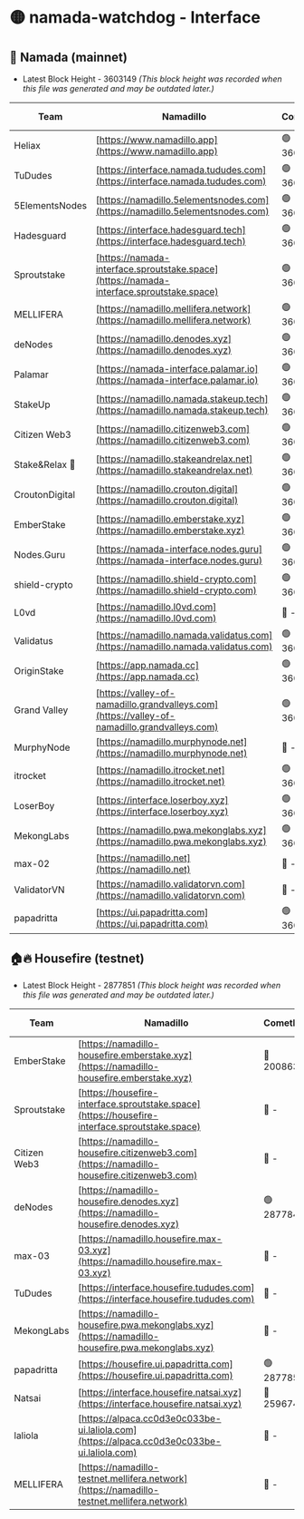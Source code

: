# 🟡 namada-watchdog - Interface

## 🚀 Namada (mainnet)
- Latest Block Height - 3603149 *(This block height was recorded when this file was generated and may be outdated later.)*

| Team | Namadillo | CometBFT | Indexer | MASP Indexer |
|-|-|-|-|-|
| Heliax | [https://www.namadillo.app](https://www.namadillo.app) | 🟢 3603128 | 🟢 3603128 | 🟢 3603128 |
| TuDudes | [https://interface.namada.tududes.com](https://interface.namada.tududes.com) | 🟢 3603129 | 🟢 3603129 | 🟢 3603128 |
| 5ElementsNodes | [https://namadillo.5elementsnodes.com](https://namadillo.5elementsnodes.com) | 🟢 3603129 | 🟢 3603129 | 🟢 3603129 |
| Hadesguard | [https://interface.hadesguard.tech](https://interface.hadesguard.tech) | 🟢 3603130 | 🟢 3603130 | 🟢 3603129 |
| Sproutstake | [https://namada-interface.sproutstake.space](https://namada-interface.sproutstake.space) | 🟢 3603130 | 🟢 3603130 | 🟢 3603130 |
| MELLIFERA | [https://namadillo.mellifera.network](https://namadillo.mellifera.network) | 🟢 3603131 | 🟢 3603131 | 🟢 3603131 |
| deNodes | [https://namadillo.denodes.xyz](https://namadillo.denodes.xyz) | 🟢 3603132 | 🟢 3603132 | 🟢 3603132 |
| Palamar | [https://namada-interface.palamar.io](https://namada-interface.palamar.io) | 🟢 3603133 | 🟢 3603132 | 🟢 3603132 |
| StakeUp | [https://namadillo.namada.stakeup.tech](https://namadillo.namada.stakeup.tech) | 🟢 3603133 | 🟢 3603133 | 🟢 3603133 |
| Citizen Web3 | [https://namadillo.citizenweb3.com](https://namadillo.citizenweb3.com) | 🟢 3603134 | 🟢 3603134 | 🟢 3603134 |
| Stake&Relax 🦥 | [https://namadillo.stakeandrelax.net](https://namadillo.stakeandrelax.net) | 🟢 3603135 | 🟢 3603134 | 🟢 3603135 |
| CroutonDigital | [https://namadillo.crouton.digital](https://namadillo.crouton.digital) | 🟢 3603135 | 🟢 3603135 | 🟢 3603135 |
| EmberStake | [https://namadillo.emberstake.xyz](https://namadillo.emberstake.xyz) | 🟢 3603136 | 🟢 3603136 | 🟢 3603136 |
| Nodes.Guru | [https://namada-interface.nodes.guru](https://namada-interface.nodes.guru) | 🟢 3603136 | 🟢 3603136 | 🟢 3603136 |
| shield-crypto | [https://namadillo.shield-crypto.com](https://namadillo.shield-crypto.com) | 🟢 3603137 | 🟢 3603137 | 🟢 3603137 |
| L0vd | [https://namadillo.l0vd.com](https://namadillo.l0vd.com) | 🔴 - | 🔴 - | 🔴 - |
| Validatus | [https://namadillo.namada.validatus.com](https://namadillo.namada.validatus.com) | 🟢 3603140 | 🟢 3603140 | 🟢 3603140 |
| OriginStake | [https://app.namada.cc](https://app.namada.cc) | 🟢 3603141 | 🟢 3603140 | 🟢 3603140 |
| Grand Valley | [https://valley-of-namadillo.grandvalleys.com](https://valley-of-namadillo.grandvalleys.com) | 🟢 3603141 | 🟢 3603140 | 🟢 3603141 |
| MurphyNode | [https://namadillo.murphynode.net](https://namadillo.murphynode.net) | 🔴 - | 🔴 - | 🔴 - |
| itrocket | [https://namadillo.itrocket.net](https://namadillo.itrocket.net) | 🟢 3603143 | 🟢 3603143 | 🟢 3603143 |
| LoserBoy | [https://interface.loserboy.xyz](https://interface.loserboy.xyz) | 🟢 3603144 | 🟢 3603144 | 🟢 3603144 |
| MekongLabs | [https://namadillo.pwa.mekonglabs.xyz](https://namadillo.pwa.mekonglabs.xyz) | 🟢 3603145 | 🟢 3603144 | 🟢 3603144 |
| max-02 | [https://namadillo.net](https://namadillo.net) | 🔴 - | 🔴 - | 🔴 - |
| ValidatorVN | [https://namadillo.validatorvn.com](https://namadillo.validatorvn.com) | 🔴 - | 🔴 - | 🔴 - |
| papadritta | [https://ui.papadritta.com](https://ui.papadritta.com) | 🟢 3603149 | 🟢 3603149 | 🟢 3603149 |

## 🏠🔥 Housefire (testnet)
- Latest Block Height - 2877851 *(This block height was recorded when this file was generated and may be outdated later.)*

| Team | Namadillo | CometBFT | Indexer | MASP Indexer |
|-|-|-|-|-|
| EmberStake | [https://namadillo-housefire.emberstake.xyz](https://namadillo-housefire.emberstake.xyz) | 🔴 2008636 | 🔴 - | 🔴 - |
| Sproutstake | [https://housefire-interface.sproutstake.space](https://housefire-interface.sproutstake.space) | 🔴 - | 🔴 - | 🔴 - |
| Citizen Web3 | [https://namadillo-housefire.citizenweb3.com](https://namadillo-housefire.citizenweb3.com) | 🔴 - | 🔴 - | 🔴 - |
| deNodes | [https://namadillo-housefire.denodes.xyz](https://namadillo-housefire.denodes.xyz) | 🟢 2877840 | 🟢 2877840 | 🟢 2877840 |
| max-03 | [https://namadillo.housefire.max-03.xyz](https://namadillo.housefire.max-03.xyz) | 🔴 - | 🔴 - | 🔴 - |
| TuDudes | [https://interface.housefire.tududes.com](https://interface.housefire.tududes.com) | 🔴 - | 🔴 2871048 | 🔴 2871048 |
| MekongLabs | [https://namadillo-housefire.pwa.mekonglabs.xyz](https://namadillo-housefire.pwa.mekonglabs.xyz) | 🔴 - | 🔴 2871048 | 🔴 2871048 |
| papadritta | [https://housefire.ui.papadritta.com](https://housefire.ui.papadritta.com) | 🟢 2877851 | 🟢 2877851 | 🟢 2877851 |
| Natsai | [https://interface.housefire.natsai.xyz](https://interface.housefire.natsai.xyz) | 🔴 2596741 | 🔴 2596741 | 🔴 2596741 |
| laliola | [https://alpaca.cc0d3e0c033be-ui.laliola.com](https://alpaca.cc0d3e0c033be-ui.laliola.com) | 🔴 - | 🔴 - | 🔴 - |
| MELLIFERA | [https://namadillo-testnet.mellifera.network](https://namadillo-testnet.mellifera.network) | 🔴 - | 🔴 2778001 | 🔴 2607259 |


